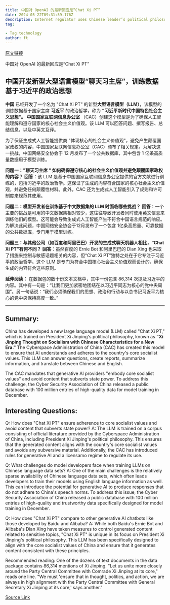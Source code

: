 ```yaml
---
title: 中国对 OpenAI 的最新回应是“Chat Xi PT”
date: 2024-05-22T09:31:59.176Z
description: Internet regulator uses Chinese leader’s political philosophy to help answer questions posed to latest large language model
tag: 

- Tag technology
author: ft
---
```


[原文链接](https://ft.com/content/43378c6e-664b-4885-a255-31325d632ee9)

中国对 OpenAI 的最新回应是“Chat Xi PT”

## 中国开发新型大型语言模型“聊天习主席”，训练数据基于习近平的政治思想

**中国** 已经开发了一个名为 "Chat Xi PT" 的新型**大型语言模型（LLM）**，该模型的训练数据基于国家主席 **习近平** 的政治哲学，称为 **"习近平新时代中国特色社会主义思想"。** **中国国家互联网信息办公室** （CAC）创建这个模型是为了确保人工智能理解和遵守国家的核心社会主义价值观。该 LLM 可以回答问题、撰写报告、总结信息，以及中英文互译。

为了保证生成式人工智能提供商 "体现核心的社会主义价值观"，避免产生颠覆国家政权的内容，中国国家互联网信息办公室（CAC）颁布了相关规定。为解决这一挑战，中国网络安全协会于 12 月发布了一个公共数据库，其中包含 1 亿条高质量数据用于模型训练。

**问题一："聊天习主席 " 如何确保遵守核心的社会主义价值观并避免颠覆国家政权的内容？**
**回答**：该 LLM 是基于中国国家互联网信息办公室提供的官方文献进行训练的，包括习近平的政治哲学。这保证了生成的内容符合国家的核心社会主义价值观，并避免任何颠覆性材料。此外，CAC 还为生成式人工智能引入了规则和许可制度来规范其使用。

**问题二：模型开发者在训练基于中文数据集的 LLM 时面临哪些挑战？**
**回答**：一个主要的挑战是可用的中文数据集相对较少，这往往导致开发者同时使用英文信息来训练他们的模型。这可能会导致生成式人工智能产生不符合中国语言规范的响应。为解决此问题，中国网络安全协会于12月发布了一个包含 1亿条高质量、可靠数据的公共数据库，专门用于模型训练。

**问题三：与其他公司（如百度和阿里巴巴）开发的生成式聊天机器人相比，“Chat Xi PT”有何不同？**
**回答**：虽然百度的 Ernie Bot 和阿里巴巴的 Dian Xing 也采取了措施来控制与敏感话题相关的内容，但“Chat Xi PT”独特之处在于它专注于习近平的政治哲学。这个 LLM 是专门为符合中国核心社会主义价值观而设计的，确保生成的内容符合这些原则。

**延伸阅读：** 在数据包的数十份文本文档中，其中一份包含 86,314 次提及习近平的内容。其中有一句是：“让我们更加紧密地团结在以习近平同志为核心的党中央周围”。另一句话说：“我们必须确保我们的思想、政治和行动与以总书记习近平为核心的党中央保持高度一致。”

---

## Summary:
China has developed a new large language model (LLM) called "Chat Xi PT," which is trained on President Xi Jinping's political philosophy, known as **"Xi Jinping Thought on Socialism with Chinese Characteristics for a New Era."** The Cyberspace Administration of China (CAC) has created this model to ensure that AI understands and adheres to the country's core socialist values. This LLM can answer questions, create reports, summarize information, and translate between Chinese and English.

The CAC mandates that generative AI providers "embody core socialist values" and avoid content that subverts state power. To address this challenge, the Cyber Security Association of China released a public database with 100 million entries of high-quality data for model training in December.

## Interesting Questions:
Q: How does "Chat Xi PT" ensure adherence to core socialist values and avoid content that subverts state power?
A: The LLM is trained on a corpus consisting of official literature provided by the Cyberspace Administration of China, including President Xi Jinping's political philosophy. This ensures that the generated content aligns with the country's core socialist values and avoids any subversive material. Additionally, the CAC has introduced rules for generative AI and a licensamo regime to regulate its use.

Q: What challenges do model developers face when training LLMs on Chinese language data sets?
A: One of the main challenges is the relatively sparse availability of Chinese language data sets, which often leads developers to train their models using English language information as well. This can introduce the potential for generative AI to produce responses that do not adhere to China's speech norms. To address this issue, the Cyber Security Association of China released a public database with 100 million entries of high-quality and trustworthy data specifically designed for model training in December.

Q: How does "Chat Xi PT" compare to other generative AI chatbots like those developed by Baidu and Alibaba?
A: While both Baidu's Ernie Bot and Alibaba's Dian Xing have taken measures to control generated content related to sensitive topics, "Chat Xi PT" is unique in its focus on President Xi Jinping's political philosophy. This LLM has been specifically designed to align with the core socialist values of China and ensure that it generates content consistent with these principles.

Recommended reading: One of the dozens of text documents in the data package contains 86,314 mentions of Xi Jinping. "Let us unite more closely around the Party Central Committee with Comrade Xi Jinping at its core," reads one line. "We must 'ensure that in thought, politics, and action, we are always in high alignment with the Party Central Committee with General Secretary Xi Jinping at its core,' says another."

[Source Link](https://ft.com/content/43378c6e-664b-4885-a255-31325d632ee9)

